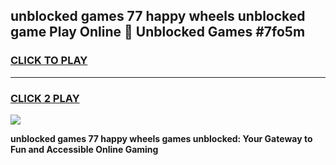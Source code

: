 
## unblocked games 77 happy wheels unblocked game Play Online 👋 Unblocked Games #7fo5m
<h3>
<a href="https://premium.freeplayer.one?title=unblocked_games_77_happy_wheels&ref=21F">CLICK TO PLAY</a></h3>
<hr>

<h3>
<a href="https://premium.freeplayer.one?title=unblocked_games_77_happy_wheels&ref=21F">CLICK 2 PLAY</a>
  
</h3>

<a href="https://premium.freeplayer.one?title=unblocked_games_77_happy_wheels&ref=21F/"><img src="https://clearcache.store/games.png"></a>


**unblocked games 77 happy wheels games unblocked: Your Gateway to Fun and Accessible Online Gaming**
